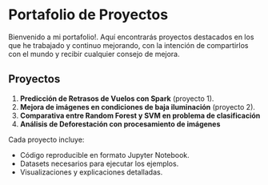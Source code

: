 # Portafolio de Proyectos

Bienvenido a mi portafolio!. Aquí encontrarás proyectos destacados en los que he trabajado y continuo mejorando, con la intención de compartirlos con el mundo y recibir cualquier consejo de mejora.

## Proyectos
1. **Predicción de Retrasos de Vuelos con Spark** (proyecto 1).
2. **Mejora de imágenes en condiciones de baja iluminación** (proyecto 2).
3. **Comparativa entre Random Forest y SVM en problema de clasificación**
4. **Análisis de Deforestación con procesamiento de imágenes**

Cada proyecto incluye:
- Código reproducible en formato Jupyter Notebook.
- Datasets necesarios para ejecutar los ejemplos.
- Visualizaciones y explicaciones detalladas.
